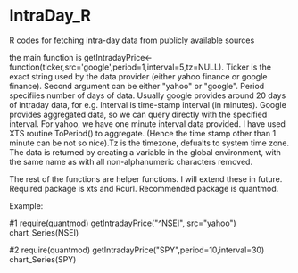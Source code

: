 IntraDay_R
==========

R codes for fetching intra-day data from publicly available sources

the main function is getIntradayPrice<- function(ticker,src='google',period=1,interval=5,tz=NULL).
Ticker is the exact string used by the data provider (either yahoo finance or google finance). Second argument can be either 
"yahoo" or "google". Period specifiies number of days of data. Usually google provides around 20 days of intraday data, for e.g.
Interval is time-stamp interval (in minutes). Google provides aggregated data, so we can query directly with the specified
interval. For yahoo, we have one minute interval data provided. I have used XTS routine ToPeriod() to aggregate. (Hence the 
time stamp other than 1 minute can be not so nice).Tz is the timezone, defualts to system time zone. The data is returned by
creating a variable in the global environment, with the same name as <ticker> with all non-alphanumeric characters removed.

The rest of the functions are helper functions. I will extend these in future. Required package is xts and Rcurl. Recommended
package is quantmod.

Example:

#1
require(quantmod)
getIntradayPrice("^NSEI", src="yahoo")
chart_Series(NSEI)

#2
require(quantmod)
getIntradayPrice("SPY",period=10,interval=30)
chart_Series(SPY)


